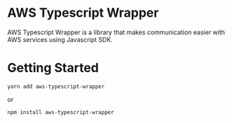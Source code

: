 # AWS Typescript Wrapper

AWS Typescript Wrapper is a library that makes communication easier with AWS services using Javascript SDK.

# Getting Started

```
yarn add aws-typescript-wrapper
```

or

```
npm install aws-typescript-wrapper
```
